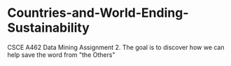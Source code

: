 # Countries-and-World-Ending-Sustainability
CSCE A462 Data Mining Assignment 2. The goal is to discover how we can help save the word from "the Others"

